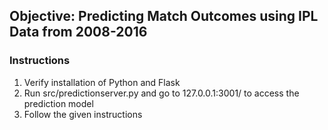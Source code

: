## Objective: Predicting Match Outcomes using IPL Data from 2008-2016

### Instructions

 1. Verify installation of Python and Flask
 2. Run src/predictionserver.py and go to 127.0.0.1:3001/ to access the prediction model
 3. Follow the given instructions


